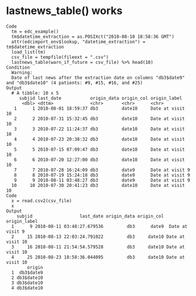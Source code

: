 # lastnews_table() works

    Code
      tm = edc_example()
      tm$datetime_extraction = as.POSIXct("2010-08-10 18:58:36 GMT")
      attr(edcimport_env$lookup, "datetime_extraction") = tm$datetime_extraction
      load_list(tm)
      csv_file = tempfile(fileext = ".csv")
      lastnews_table(warn_if_future = csv_file) %>% head(10)
    Condition
      Warning:
      Date of last news after the extraction date on columns "db3$date9" and "db3$date10" (4 patients: #9, #15, #16, and #25)
    Output
      # A tibble: 10 x 5
         subjid last_date           origin_data origin_col origin_label    
          <dbl> <dttm>              <chr>       <chr>      <chr>           
       1      1 2010-08-01 18:59:37 db3         date10     Date at visit 10
       2      2 2010-07-31 15:32:45 db3         date10     Date at visit 10
       3      3 2010-07-22 11:24:37 db3         date10     Date at visit 10
       4      4 2010-07-23 20:38:32 db3         date10     Date at visit 10
       5      5 2010-07-15 07:09:47 db3         date10     Date at visit 10
       6      6 2010-07-20 12:27:00 db3         date10     Date at visit 10
       7      7 2010-07-28 16:24:09 db3         date9      Date at visit 9 
       8      8 2010-07-19 15:24:18 db3         date9      Date at visit 9 
       9      9 2010-08-11 03:48:27 db3         date9      Date at visit 9 
      10     10 2010-07-30 20:41:23 db3         date10     Date at visit 10
    Code
      x = read.csv2(csv_file)
      x
    Output
        subjid                  last_date origin_data origin_col     origin_label
      1      9 2010-08-11 03:48:27.679536         db3      date9  Date at visit 9
      2     15 2010-08-13 22:03:24.791022         db3     date10 Date at visit 10
      3     16 2010-08-11 21:54:54.579528         db3     date10 Date at visit 10
      4     25 2010-08-23 18:58:36.044095         db3     date10 Date at visit 10
            origin
      1  db3$date9
      2 db3$date10
      3 db3$date10
      4 db3$date10

